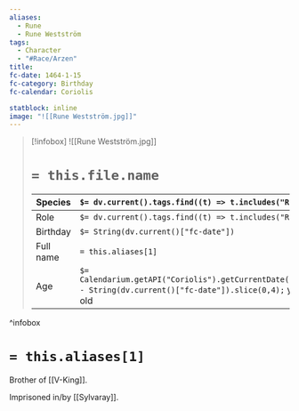 ```yaml
---
aliases:
  - Rune
  - Rune Westström
tags:
  - Character
  - "#Race/Arzen"
title: 
fc-date: 1464-1-15
fc-category: Birthday
fc-calendar: Coriolis

statblock: inline
image: "![[Rune Westström.jpg]]"
---
```

> [!infobox]
> ![[Rune Westström.jpg]]
> # `= this.file.name`
> | Species | `$= dv.current().tags.find((t) => t.includes("Race"))` |
> | ---- | ---- |
> | Role | `$= dv.current().tags.find((t) => t.includes("Role"))` |
> | Birthday | `$= String(dv.current()["fc-date"])` |
> | Full name | `= this.aliases[1]`|
> | Age | `$= Calendarium.getAPI("Coriolis").getCurrentDate().year - String(dv.current()["fc-date"]).slice(0,4);` years old|
^infobox
# `= this.aliases[1]`
Brother of [[V-King]].

Imprisoned in/by [[Sylvaray]].
